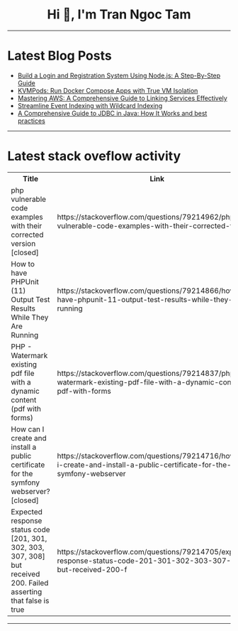 <h1 align="center">Hi 👋, I'm Tran Ngoc Tam</h1>

---

# Latest Blog Posts 
<!-- BLOG-POST-LIST:START -->
- [Build a Login and Registration System Using Node.js: A Step-By-Step Guide](https://dev.to/gaganparmar/build-a-login-and-registration-system-using-nodejs-a-step-by-step-guide-1d0p)
- [KVMPods: Run Docker Compose Apps with True VM Isolation](https://dev.to/sayem314/kvmpods-run-docker-compose-apps-with-true-vm-isolation-143b)
- [Mastering AWS: A Comprehensive Guide to Linking Services Effectively](https://dev.to/billgist/mastering-aws-a-comprehensive-guide-to-linking-services-effectively-2d2f)
- [Streamline Event Indexing with Wildcard Indexing](https://dev.to/envio/streamline-event-indexing-with-wildcard-indexing-1kd2)
- [A Comprehensive Guide to JDBC in Java: How It Works and best practices](https://dev.to/be11amer/a-comprehensive-guide-to-jdbc-in-java-how-it-works-and-best-practices-46eb)
<!-- BLOG-POST-LIST:END -->

---

# Latest stack oveflow activity
<table>
  <tr><th>Title</th><th>Link</th></tr>
  <!-- STACKOVERFLOW:START --><tr><td>php vulnerable code examples with their corrected version [closed]</td><td>https://stackoverflow.com/questions/79214962/php-vulnerable-code-examples-with-their-corrected-version</td></tr><tr><td>How to have PHPUnit &lpar;11&rpar; Output Test Results While They Are Running</td><td>https://stackoverflow.com/questions/79214866/how-to-have-phpunit-11-output-test-results-while-they-are-running</td></tr><tr><td>PHP - Watermark existing pdf file with a dynamic content &lpar;pdf with forms&rpar;</td><td>https://stackoverflow.com/questions/79214837/php-watermark-existing-pdf-file-with-a-dynamic-content-pdf-with-forms</td></tr><tr><td>How can I create and install a public certificate for the symfony webserver? [closed]</td><td>https://stackoverflow.com/questions/79214716/how-can-i-create-and-install-a-public-certificate-for-the-symfony-webserver</td></tr><tr><td>Expected response status code [201, 301, 302, 303, 307, 308] but received 200. Failed asserting that false is true</td><td>https://stackoverflow.com/questions/79214705/expected-response-status-code-201-301-302-303-307-308-but-received-200-f</td></tr><!-- STACKOVERFLOW:END -->
</table>

---


